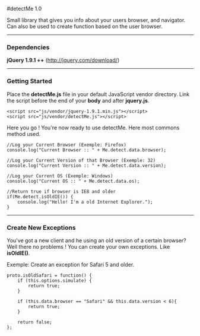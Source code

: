 #detectMe 1.0 

Small library that gives you info about your users browser, and navigator.
Can also be used to create function based on the user browser.

---

### Dependencies

**jQuery 1.9.1 ++** (http://jquery.com/download/)

---

### Getting Started

Place the **detectMe.js** file in your default JavaScript vendor directory. Link the script before the end of your **body** and after **jquery.js**.

```
<script src="js/vendor/jquery-1.9.1.min.js"></script>
<script src="js/vendor/detectMe.js"></script>
```
Here you go ! You're now ready to use detectMe. Here most commons method used.

```
//Log your Current Browser (Exemple: Firefox)
console.log("Current Browser :: " + Me.detect.data.browser);

//Log your Current Version of that Browser (Exemple: 32)
console.log("Current Version :: " + Me.detect.data.version);

//Log your Current OS (Exemple: Windows)
console.log("Current OS :: " + Me.detect.data.os);

//Return true if browser is IE8 and older
if(Me.detect.isOldIE()) {
    console.log("Hello! I'm a old Internet Explorer.");
}

```

---

### Create New Exceptions

You've got a new client and he using an old version of a certain browser? Well there no problems ! You can create your own exceptions. Like **isOldIE()**.

Exemple: Create an exception for Safari 5 and older.
```
proto.isOldSafari = function() {
	if (this.options.simulate) {
		return true;
	}

	if (this.data.browser == "Safari" && this.data.version < 6){
        return true;
    }

	return false;
};

```